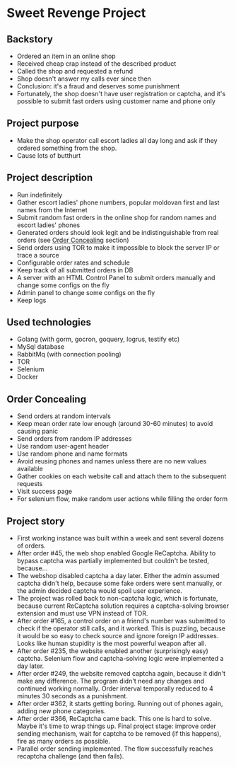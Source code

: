 # Sweet Revenge Project #

## Backstory ##
- Ordered an item in an online shop
- Received cheap crap instead of the described product
- Called the shop and requested a refund
- Shop doesn't answer my calls ever since then
- Conclusion: it's a fraud and deserves some punishment
- Fortunately, the shop doesn't have user registration or captcha, and it's possible to submit fast orders using customer name and phone only

## Project purpose ##
- Make the shop operator call escort ladies all day long and ask if they ordered something from the shop.
- Cause lots of butthurt

## Project description ##
- Run indefinitely
- Gather escort ladies' phone numbers, popular moldovan first and last names from the Internet
- Submit random fast orders in the online shop for random names and escort ladies' phones
- Generated orders should look legit and be indistinguishable from real orders (see [Order Concealing](#order-concealing) section)
- Send orders using TOR to make it impossible to block the server IP or trace a source
- Configurable order rates and schedule
- Keep track of all submitted orders in DB
- A server with an HTML Control Panel to submit orders manually and change some configs on the fly
- Admin panel to change some configs on the fly
- Keep logs

## Used technologies ##
- Golang (with gorm, gocron, goquery, logrus, testify etc)
- MySql database
- RabbitMq (with connection pooling)
- TOR
- Selenium
- Docker

## Order Concealing ##
- Send orders at random intervals
- Keep mean order rate low enough (around 30-60 minutes) to avoid causing panic
- Send orders from random IP addresses
- Use random user-agent header
- Use random phone and name formats
- Avoid reusing phones and names unless there are no new values available
- Gather cookies on each website call and attach them to the subsequent requests
- Visit success page
- For selenium flow, make random user actions while filling the order form

## Project story ##
- First working instance was built within a week and sent several dozens of orders.
- After order #45, the web shop enabled Google ReCaptcha. Ability to bypass captcha was partially implemented but couldn't be tested, because...
- The webshop disabled captcha a day later. Either the admin assumed captcha didn't help, because some fake orders were sent manually, or the admin decided captcha would spoil user experience.
- The project was rolled back to non-captcha logic, which is fortunate, because current ReCaptcha solution requires a captcha-solving browser extension and must use VPN instead of TOR.
- After order #165, a control order on a friend's number was submitted to check if the operator still calls, and it worked. This is puzzling, because it would be so easy to check source and ignore foreign IP addresses. Looks like human stupidity is the most powerful weapon after all.
- After order #235, the website enabled another (surprisingly easy) captcha. Selenium flow and captcha-solving logic were implemented a day later.
- After order #249, the website removed captcha again, because it didn't make any difference. The program didn't need any changes and continued working normally. Order interval temporally reduced to 4 minutes 30 seconds as a punishment.
- After order #362, it starts getting boring. Running out of phones again, adding new phone categories.
- After order #366, ReCaptcha came back. This one is hard to solve. Maybe it's time to wrap things up. Final project stage: improve order sending mechanism, wait for captcha to be removed (if this happens), fire as many orders as possible.
- Parallel order sending implemented. The flow successfully reaches recaptcha challenge (and then fails).
